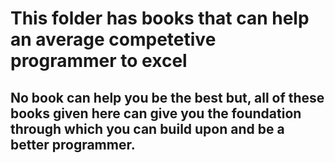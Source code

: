 # This folder has books that can help an average competetive programmer to excel
## No book can help you be the best but, all of these books given here can give you the foundation through which you can build upon and be a better programmer.
